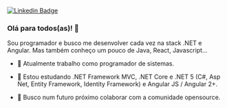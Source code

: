 
[![Linkedin Badge](https://img.shields.io/badge/-LinkedIn-blue?style=for-the-badge&logo=Linkedin&logoColor=white&link=https://www.linkedin.com/in/alessandro-tulioli/)](https://www.linkedin.com/in/alessandro-tulioli/)

### Olá para todos(as)! 👋

Sou programador e busco me desenvolver cada vez na stack .NET e Angular.
Mas também conheço um pouco de Java, React, Javascript...

- 🔭 Atualmente trabalho como programador de sistemas.

- 🌱 Estou estudando .NET Framework MVC, .NET Core e .NET 5 (C#, Asp Net, Entity Framework, Identity Framework) e Angular JS / Angular 2+.

- 👯 Busco num futuro próximo colaborar com a comunidade opensource.



 
 


